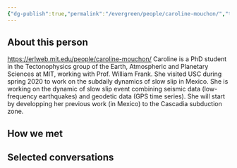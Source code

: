 ```yaml
---
{"dg-publish":true,"permalink":"/evergreen/people/caroline-mouchon/","title":"graduate student","tags":["people","ERL_2025_meeting"]}
---
```


## About this person

https://erlweb.mit.edu/people/caroline-mouchon/
Caroline is a PhD student in the Tectonophysics group of the Earth, Atmospheric and Planetary Sciences at MIT, working with Prof. William Frank. She visited USC during spring 2020 to work on the subdaily dynamics of slow slip in Mexico. She is working on the dynamic of slow slip event combining seismic data (low-frequency earthquakes) and geodetic data (GPS time series). She will start by developping her previous work (in Mexico) to the Cascadia subduction zone.

## How we met


## Selected conversations
